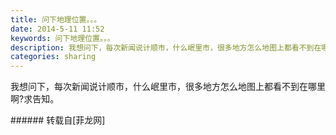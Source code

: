 ```yaml
---
title: 问下地理位置。。。
date: 2014-5-11 11:52
keywords: 问下地理位置。。。
description: 我想问下，每次新闻说计顺市，什么岷里市，很多地方怎么地图上都看不到在哪里啊?求告知。
categories: sharing
---
```

<td class="t_f" id="postmessage_112775">

我想问下，每次新闻说计顺市，什么岷里市，很多地方怎么地图上都看不到在哪里啊?求告知。<img alt="" border="0" onclick="" onmouseover="" smilieid="95" src="static/image/smiley/qiubilong/19.gif"/><br/>
</td>
###### 转载自[菲龙网]